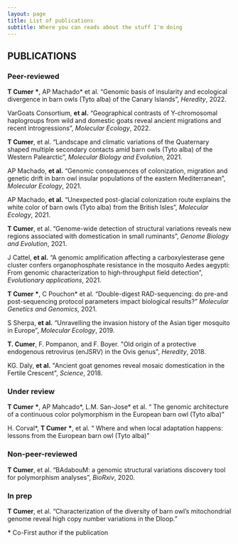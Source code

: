 ```yaml
---
layout: page
title: List of publications
subtitle: Where you can reads about the stuff I'm doing
---
```


## PUBLICATIONS

### Peer-reviewed

**T Cumer** **\***, AP Machado* et al. “Genomic basis of insularity and ecological divergence in barn owls (Tyto alba) of the Canary Islands”, *Heredity*, 2022.

VarGoats Consortium, **et al.** “Geographical contrasts of Y-chromosomal haplogroups from wild and domestic goats reveal ancient migrations and recent introgressions”, *Molecular Ecology*, 2022.

**T Cumer**, et al. “Landscape and climatic variations of the Quaternary shaped multiple secondary contacts amid barn owls (Tyto alba) of the Western Palearctic”, *Molecular Biology and Evolution*, 2021.

AP Machado, **et al.** “Genomic consequences of colonization, migration and genetic drift in barn owl insular populations of the eastern Mediterranean”, *Molecular Ecology*, 2021.

AP Machado, **et al.** “Unexpected post-glacial colonization route explains the white color of barn owls (Tyto alba) from the British Isles”, *Molecular Ecology*, 2021.

**T Cumer**, et al. “Genome-wide detection of structural variations reveals new regions associated with domestication in small ruminants”, *Genome Biology and Evolution*, 2021.

J Cattel, **et al.** “A genomic amplification affecting a carboxylesterase gene cluster confers organophosphate resistance in the mosquito Aedes aegypti: From genomic characterization to high‐throughput field detection”, *Evolutionary applications*, 2021.

**T Cumer** **\***, C Pouchon* et al. “Double-digest RAD-sequencing: do pre-and post-sequencing protocol parameters impact biological results?” *Molecular Genetics and Genomics*, 2021.

S Sherpa, **et al.** “Unravelling the invasion history of the Asian tiger mosquito in Europe”, *Molecular Ecology*, 2019.

**T. Cumer**, F. Pompanon, and F. Boyer. "Old origin of a protective endogenous retrovirus (enJSRV) in the Ovis genus", *Heredity*, 2018.

KG. Daly, **et al.** "Ancient goat genomes reveal mosaic domestication in the Fertile Crescent", *Science*, 2018.

### Under review

**T Cumer** **\***, AP Mahcado*, L.M. San-Jose* et al. “ The genomic architecture of a continuous color polymorphism in the European barn owl (Tyto alba)”

H. Corval*, **T Cumer** **\***, et al. “ Where and when local adaptation happens: lessons from the European barn owl (Tyto alba)” 

### Non-peer-reviewed

**T Cumer**, et al. “BAdabouM: a genomic structural variations discovery tool for polymorphism analyses”, *BioRxiv*, 2020.

### In prep

**T Cumer**, et al. “Characterization of the diversity of barn owl’s mitochondrial genome reveal high copy number variations in the Dloop.”

**\*** Co-First author if the publication
 

